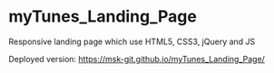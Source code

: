# myTunes_Landing_Page
Responsive landing page which use HTML5, CSS3, jQuery and JS

Deployed version: https://msk-git.github.io/myTunes_Landing_Page/
